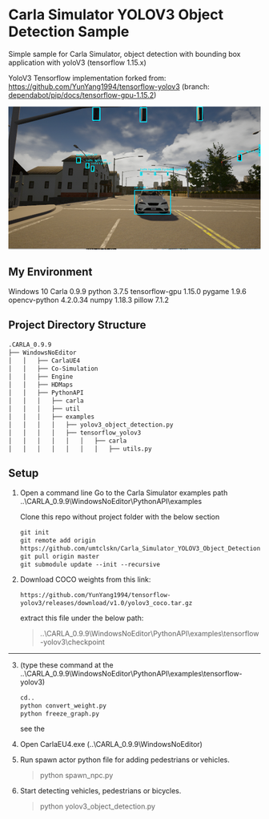 # Carla Simulator YOLOV3 Object Detection Sample

Simple sample for Carla Simulator, object detection with bounding box application with 
yoloV3 (tensorflow 1.15.x)

YoloV3 Tensorflow implementation forked from:
 https://github.com/YunYang1994/tensorflow-yolov3 (branch: [dependabot/pip/docs/tensorflow-gpu-1.15.2](https://github.com/YunYang1994/tensorflow-yolov3/tree/dependabot/pip/docs/tensorflow-gpu-1.15.2))


![Image of Yaktocat]( ./carla_yolov3.png)

## My Environment
Windows 10
Carla 0.9.9
python 3.7.5
tensorflow-gpu 1.15.0
pygame 1.9.6
opencv-python 4.2.0.34
numpy 1.18.3
pillow 7.1.2


## Project  Directory Structure
```
.CARLA_0.9.9            
├── WindowsNoEditor
│   │   ├── CarlaUE4
│   │   ├── Co-Simulation
│   │   ├── Engine
│   │   ├── HDMaps
│   │   ├── PythonAPI
│   │   │   ├── carla
│   │   │   ├── util
│   │   │   ├── examples
│   │   │   │ 	├── yolov3_object_detection.py
│   │   │   │ 	├── tensorflow_yolov3    
│   │   │   │ 	│   │  	├── carla
│   │   │   │ 	│   │	│   ├── utils.py            
```

## Setup

1) Open a command line 
Go to the Carla Simulator examples path ..\CARLA_0.9.9\WindowsNoEditor\PythonAPI\examples

	Clone this repo without project folder with the below section

	```
	git init
	git remote add origin https://github.com/umtclskn/Carla_Simulator_YOLOV3_Object_Detection.git
	git pull origin master
	git submodule update --init --recursive
	```

2. Download COCO weights from this link:
	```
	https://github.com/YunYang1994/tensorflow-yolov3/releases/download/v1.0/yolov3_coco.tar.gz
	```
	extract this file under the below path:

	> ..\CARLA_0.9.9\WindowsNoEditor\PythonAPI\examples\tensorflow-yolov3\checkpoint

---
3. (type these command at the  ..\CARLA_0.9.9\WindowsNoEditor\PythonAPI\examples\tensorflow-yolov3)
	```
	cd..
	python convert_weight.py
	python freeze_graph.py
	```
	see the 
4. Open CarlaEU4.exe    (..\CARLA_0.9.9\WindowsNoEditor)

5.  Run spawn actor  python file for  adding pedestrians or vehicles.
	> python spawn_npc.py


6.  Start detecting vehicles, pedestrians or bicycles.
	> python yolov3_object_detection.py
	
	
	



